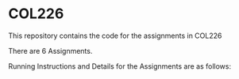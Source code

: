 # COL226
This repository contains the code for the assignments in COL226

There are 6 Assignments. 

Running Instructions and Details for the Assignments are as follows:

